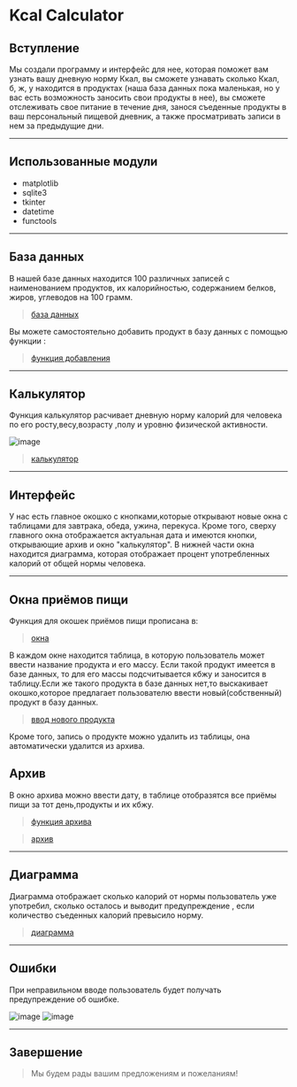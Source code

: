 # Kcal Calculator
## Вступление ##

Мы создали программу и интерфейс для нее, которая поможет вам узнать вашу дневную норму Ккал, вы сможете узнавать сколько Ккал, б, ж, у находится в продуктах (наша база данных пока маленькая, но у вас есть возможность заносить свои продукты в нее), вы сможете отслеживать свое питание в течение дня, занося съеденные продукты в ваш персональный пищевой дневник, а также просматривать записи в нем за предыдущие дни.
***
## Использованные модули ##
* matplotlib
* sqlite3
* tkinter
* datetime
* functools

***
## База данных ##
В нашей базе данных находится 100 различных записей с наименованием продуктов, их калорийностью, содержанием белков, жиров, углеводов на 100 грамм.

>[база данных](https://github.com/vvoroby/project-2-semester/blob/main/database/n_base.db?raw=true)

Вы можете самостоятельно добавить продукт в базу данных с помощью функции : 

>[функция добавления](https://github.com/vvoroby/project-2-semester/blob/main/functions/insert_new_product.py)
***
## Калькулятор ##
Функция калькулятор расчивает дневную норму калорий для человека по его росту,весу,возрасту ,полу и уровню физической активности.

![image](https://user-images.githubusercontent.com/99788525/170520179-7ab74055-8bc4-47bc-94da-ced4a266a930.png)


>[калькулятор](https://github.com/vvoroby/project-2-semester/blob/main/functions/kcal_calculator.py)
***
## Интерфейс ##
У нас есть главное окошко с кнопками,которые открывают новые окна с таблицами для завтрака, обеда, ужина, перекуса. Кроме того, сверху главного окна отображается актуальная дата и имеются кнопки, открывающие архив и окно "калькулятор".
В нижней части окна находится диаграмма, которая отображает процент употребленных калорий от общей нормы человека.
***
## Окна приёмов пищи ##
Функция для окошек приёмов пищи прописана в:

>[окна](https://github.com/vvoroby/project-2-semester/blob/main/functions/windows.py)

В каждом окне находится таблица, в которую пользователь может ввести название продукта и его массу. Если такой продукт имеется в базе данных, то для его массы подсчитывается кбжу и заносится в таблицу.Если же такого продукта в базе данных нет,то выскакивает окошко,которое предлагает пользователю ввести новый(собственный) продукт в базу данных.

>[ввод нового продукта](https://github.com/vvoroby/project-2-semester/blob/main/functions/insert_new_product.py)

Кроме того, запись о продукте можно удалить из таблицы, она автоматически удалится из архива.

## Архив ##
В окно архива можно ввести дату, в таблице отобразятся все приёмы пищи за тот день,продукты и их кбжу.

>[функция архива](https://github.com/vvoroby/project-2-semester/blob/main/functions/archive.py)

>[архив](https://github.com/vvoroby/project-2-semester/blob/main/database/archive.db?raw=true)
***
## Диаграмма ##
Диаграмма отображает сколько калорий от нормы пользователь уже употребил, сколько осталось и выводит предупреждение , если количество съеденных калорий превысило норму.

>[диаграмма](https://github.com/vvoroby/project-2-semester/blob/main/functions/diagram.py)

***
## Ошибки ##
При неправильном вводе пользователь будет получать предупреждение об ошибке.

![image](https://user-images.githubusercontent.com/99788525/170520596-e2f197b9-00ff-49c0-844a-03a955bbb0ff.png) ![image](https://user-images.githubusercontent.com/99788525/170520674-9cc1475f-d53f-4f02-92db-dc805fe2e0fd.png)



***
## Завершение ##
>Мы будем рады вашим предложениям и пожеланиям!
